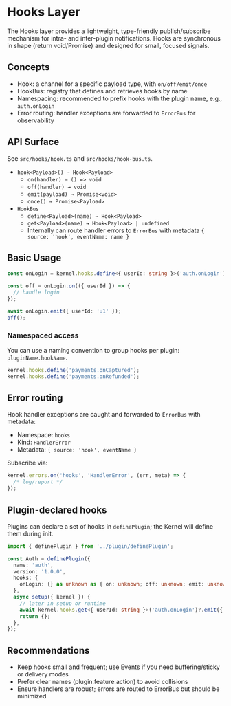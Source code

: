 # Hooks Layer

The Hooks layer provides a lightweight, type-friendly publish/subscribe mechanism for intra- and inter-plugin notifications. Hooks are synchronous in shape (return void/Promise<void>) and designed for small, focused signals.

## Concepts

- Hook: a channel for a specific payload type, with `on/off/emit/once`
- HookBus: registry that defines and retrieves hooks by name
- Namespacing: recommended to prefix hooks with the plugin name, e.g., `auth.onLogin`
- Error routing: handler exceptions are forwarded to `ErrorBus` for observability

## API Surface

See `src/hooks/hook.ts` and `src/hooks/hook-bus.ts`.

- `hook<Payload>() → Hook<Payload>`
  - `on(handler) → () => void`
  - `off(handler) → void`
  - `emit(payload) → Promise<void>`
  - `once() → Promise<Payload>`
- `HookBus`
  - `define<Payload>(name) → Hook<Payload>`
  - `get<Payload>(name) → Hook<Payload> | undefined`
  - Internally can route handler errors to `ErrorBus` with metadata `{ source: 'hook', eventName: name }`

## Basic Usage

```ts
const onLogin = kernel.hooks.define<{ userId: string }>('auth.onLogin');

const off = onLogin.on(({ userId }) => {
  // handle login
});

await onLogin.emit({ userId: 'u1' });
off();
```

### Namespaced access

You can use a naming convention to group hooks per plugin: `pluginName.hookName`.

```ts
kernel.hooks.define('payments.onCaptured');
kernel.hooks.define('payments.onRefunded');
```

## Error routing

Hook handler exceptions are caught and forwarded to `ErrorBus` with metadata:

- Namespace: `hooks`
- Kind: `HandlerError`
- Metadata: `{ source: 'hook', eventName }`

Subscribe via:

```ts
kernel.errors.on('hooks', 'HandlerError', (err, meta) => {
  /* log/report */
});
```

## Plugin-declared hooks

Plugins can declare a set of hooks in `definePlugin`; the Kernel will define them during init.

```ts
import { definePlugin } from '../plugin/definePlugin';

const Auth = definePlugin({
  name: 'auth',
  version: '1.0.0',
  hooks: {
    onLogin: {} as unknown as { on: unknown; off: unknown; emit: unknown; once: unknown },
  },
  async setup({ kernel }) {
    // later in setup or runtime
    await kernel.hooks.get<{ userId: string }>('auth.onLogin')?.emit({ userId: 'u1' });
    return {};
  },
});
```

## Recommendations

- Keep hooks small and frequent; use Events if you need buffering/sticky or delivery modes
- Prefer clear names (plugin.feature.action) to avoid collisions
- Ensure handlers are robust; errors are routed to ErrorBus but should be minimized
